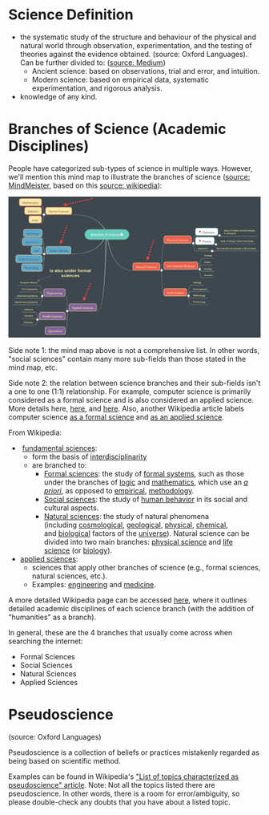 
# Science Definition

* the systematic study of the structure and behaviour of the physical and natural world through observation, experimentation, and the testing of theories against the evidence obtained. (source: Oxford Languages). Can be further divided to: ([source: Medium](https://medium.com/@kumar111aakash.in/from-intuition-to-empirical-data-ancient-science-vs-modern-science-and-technology-b249a975de0b))
	* Ancient science: based on observations, trial and error, and intuition.
	* Modern science: based on empirical data, systematic experimentation, and rigorous analysis.
* knowledge of any kind.

# Branches of Science (Academic Disciplines)

People have categorized sub-types of science in multiple ways. However, we'll mention this mind map to illustrate the branches of science  ([source: MindMeister](https://www.mindmeister.com/1023614692/branches-ofscience), based on this [source: wikipedia](https://en.wikipedia.org/wiki/Branches_of_science)):

![](Attachments%20-%20Science/Pasted%20image%2020231201073809.png)

Side note 1: the mind map above is not a comprehensive list. In other words, "social sciences" contain many more sub-fields than those stated in the mind map, etc. 

Side note 2: the relation between science branches and their sub-fields isn't a one to one (1:1) relationship. For example, computer science is primarily considered as a formal science and is also considered an applied science. More details here, [here](https://en.wikipedia.org/wiki/Computer_science#:~:text=Computer%20science%20spans%20theoretical%20disciplines), and [here](https://www.quora.com/Is-computer-science-pure-science-or-just-applied-science#:~:text=So%20it%27s%20both%20at%20once%2C%20and%20more.%20CS%20sub%2Dfields%20lean%20in%20all%20sorts%20of%20directions%3A%20pure%20science%2C%20engineering%20or%20even%20abstract%20math.%20Sometimes%20they%20even%20veer%20into%20art!). Also, another Wikipedia article labels computer science [as a formal science](https://en.wikipedia.org/wiki/Outline_of_academic_disciplines#Business:~:text=Formal%20science%5B,%5Bedit%5D) and [as an applied science](<https://en.wikipedia.org/wiki/Outline_of_academic_disciplines#Business:~:text=(outline)-,Computer%20science,-Control%20systems%20engineering>).

From Wikipedia:
-  [fundamental sciences](https://en.wikipedia.org/wiki/Fundamental_science "Fundamental science"):
	- form the basis of [interdisciplinarity](https://en.wikipedia.org/wiki/Interdisciplinarity "Interdisciplinarity")
	- are branched to:
		- [Formal sciences](https://en.wikipedia.org/wiki/Formal_science): the study of [formal systems](https://en.wikipedia.org/wiki/Formal_system "Formal system"), such as those under the branches of [logic](https://en.wikipedia.org/wiki/Logic "Logic") and [mathematics](https://en.wikipedia.org/wiki/Mathematics "Mathematics"), which use an _[a priori](https://en.wikipedia.org/wiki/A_priori_and_a_posteriori "A priori and a posteriori")_, as opposed to [empirical](https://en.wikipedia.org/wiki/Empirical_evidence "Empirical evidence"), [methodology](https://en.wikipedia.org/wiki/Methodology "Methodology").
		- [Social sciences](https://en.wikipedia.org/wiki/Social_science "Social science"): the study of [human behavior](https://en.wikipedia.org/wiki/Human_behavior "Human behavior") in its social and cultural aspects.
		- [Natural sciences](https://en.wikipedia.org/wiki/Natural_science "Natural science"): the study of natural phenomena (including [cosmological](https://en.wikipedia.org/wiki/Cosmological "Cosmological"), [geological](https://en.wikipedia.org/wiki/Geological "Geological"), [physical](https://en.wikipedia.org/wiki/Physics "Physics"), [chemical](https://en.wikipedia.org/wiki/Chemistry "Chemistry"), and [biological](https://en.wikipedia.org/wiki/Biological "Biological") factors of the [universe](https://en.wikipedia.org/wiki/Universe "Universe")). Natural science can be divided into two main branches: [physical science](https://en.wikipedia.org/wiki/Outline_of_physical_science "Outline of physical science") and [life science](https://en.wikipedia.org/wiki/List_of_life_sciences "List of life sciences") (or [biology](https://en.wikipedia.org/wiki/Biology "Biology")).
- [applied sciences](https://en.wikipedia.org/wiki/Applied_science "Applied science"):
	- sciences that apply other branches of science (e.g., formal sciences, natural sciences, etc.).
	- Examples: [engineering](https://en.wikipedia.org/wiki/Engineering "Engineering") and [medicine](https://en.wikipedia.org/wiki/Medicine "Medicine").


A more detailed Wikipedia page can be accessed [here](https://en.wikipedia.org/wiki/Outline_of_academic_disciplines), where it outlines detailed academic disciplines of each science branch (with the addition of "humanities" as a branch).

In general, these are the 4 branches that usually come across when searching the internet:
* Formal Sciences
* Social Sciences
* Natural Sciences
* Applied Sciences

# Pseudoscience

(source: Oxford Languages)

Pseudoscience is a collection of beliefs or practices mistakenly regarded as being based on scientific method.

Examples can be found in Wikipedia's ["List of topics characterized as pseudoscience" article](https://en.wikipedia.org/wiki/List_of_topics_characterized_as_pseudoscience). Note: Not all the topics listed there are pseudoscience. In other words, there is a room for error/ambiguity, so please double-check any doubts that you have about a listed topic.


